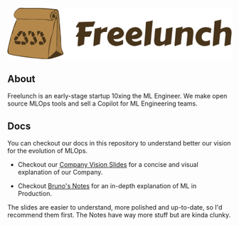 ![](logo_freelunch_with_name.png)

## About

Freelunch is an early-stage startup 10xing the ML Engineer. We make open source MLOps tools and sell a Copilot for ML Engineering teams.

## Docs

You can checkout our docs in this repository to understand better our vision for the evolution of MLOps.

- Checkout our [Company Vision Slides](https://docs.google.com/presentation/d/1fK-ynj6WEG8cIYW3uvg-boNlKQ8-Oevo/edit?usp=sharing&ouid=103939938195747162766&rtpof=true&sd=true) for a concise and visual explanation of our Company.

- Checkout [Bruno's Notes](brunos_notes.md) for an in-depth explanation of ML in Production.

The slides are easier to understand, more polished and up-to-date, so I'd recommend them first. The Notes have way more stuff but are kinda clunky.
